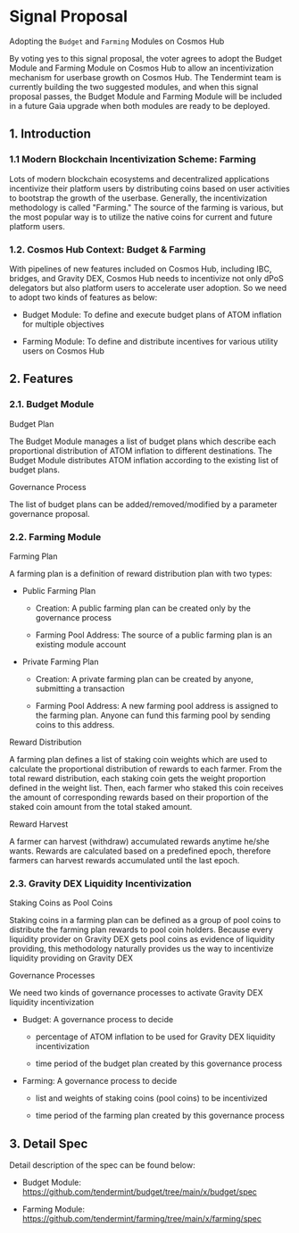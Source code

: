 # Signal Proposal

Adopting the `Budget` and `Farming` Modules on Cosmos Hub

By voting yes to this signal proposal, the voter agrees to adopt the Budget Module and Farming Module on Cosmos Hub to allow an incentivization mechanism for userbase growth on Cosmos Hub. The Tendermint team is currently building the two suggested modules, and when this signal proposal passes, the Budget Module and Farming Module will be included in a future Gaia upgrade when both modules are ready to be deployed.

## 1. Introduction

### 1.1 Modern Blockchain Incentivization Scheme: Farming

Lots of modern blockchain ecosystems and decentralized applications incentivize their platform users by distributing coins based on user activities to bootstrap the growth of the userbase. Generally, the incentivization methodology is called "Farming." The source of the farming is various, but the most popular way is to utilize the native coins for current and future platform users.

### 1.2. Cosmos Hub Context: Budget & Farming

With pipelines of new features included on Cosmos Hub, including IBC, bridges, and Gravity DEX, Cosmos Hub needs to incentivize not only dPoS delegators but also platform users to accelerate user adoption. So we need to adopt two kinds of features as below:

- Budget Module: To define and execute budget plans of ATOM inflation for multiple objectives

- Farming Module: To define and distribute incentives for various utility users on Cosmos Hub

## 2. Features

### 2.1. Budget Module

Budget Plan

The Budget Module manages a list of budget plans which describe each proportional distribution of ATOM inflation to different destinations. The Budget Module distributes ATOM inflation according to the existing list of budget plans.

Governance Process

The list of budget plans can be added/removed/modified by a parameter governance proposal.

### 2.2. Farming Module

Farming Plan

A farming plan is a definition of reward distribution plan with two types:

- Public Farming Plan

    - Creation: A public farming plan can be created only by the governance process

    - Farming Pool Address: The source of a public farming plan is an existing module account

- Private Farming Plan

    - Creation: A private farming plan can be created by anyone, submitting a transaction

    - Farming Pool Address: A new farming pool address is assigned to the farming plan. Anyone can fund this farming pool by sending coins to this address.

Reward Distribution

A farming plan defines a list of staking coin weights which are used to calculate the proportional distribution of rewards to each farmer. From the total reward distribution, each staking coin gets the weight proportion defined in the weight list. Then, each farmer who staked this coin receives the amount of corresponding rewards based on their proportion of the staked coin amount from the total staked amount.

Reward Harvest

A farmer can harvest (withdraw) accumulated rewards anytime he/she wants. Rewards are calculated based on a predefined epoch, therefore farmers can harvest rewards accumulated until the last epoch.

### 2.3. Gravity DEX Liquidity Incentivization

Staking Coins as Pool Coins

Staking coins in a farming plan can be defined as a group of pool coins to distribute the farming plan rewards to pool coin holders. Because every liquidity provider on Gravity DEX gets pool coins as evidence of liquidity providing, this methodology naturally provides us the way to incentivize liquidity providing on Gravity DEX

Governance Processes

We need two kinds of governance processes to activate Gravity DEX liquidity incentivization

- Budget: A governance process to decide 

    - percentage of ATOM inflation to be used for Gravity DEX liquidity incentivization

    - time period of the budget plan created by this governance process

- Farming: A governance process to decide

    - list and weights of staking coins (pool coins) to be incentivized

    - time period of the farming plan created by this governance process

## 3. Detail Spec

Detail description of the spec can be found below:

- Budget Module: https://github.com/tendermint/budget/tree/main/x/budget/spec

- Farming Module: https://github.com/tendermint/farming/tree/main/x/farming/spec